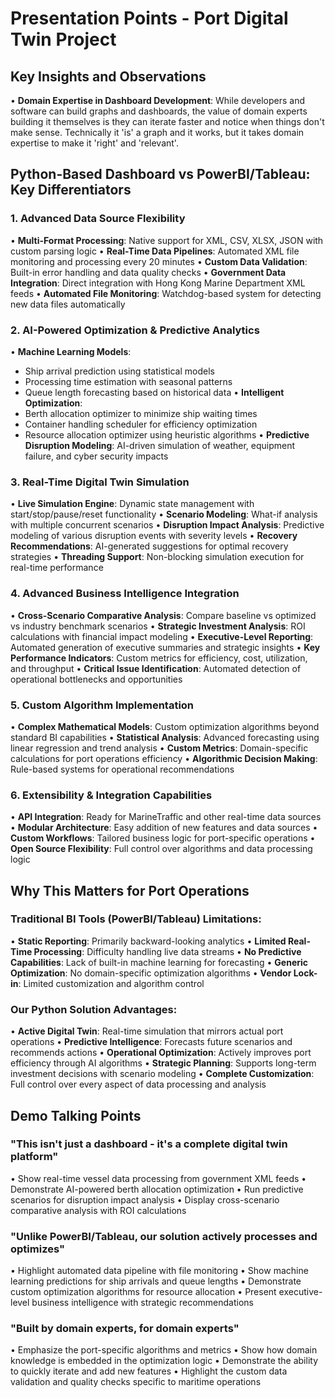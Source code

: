 # Presentation Points - Port Digital Twin Project

## Key Insights and Observations

• **Domain Expertise in Dashboard Development**: While developers and software can build graphs and dashboards, the value of domain experts building it themselves is they can iterate faster and notice when things don't make sense. Technically it 'is' a graph and it works, but it takes domain expertise to make it 'right' and 'relevant'.

## Python-Based Dashboard vs PowerBI/Tableau: Key Differentiators

### 1. Advanced Data Source Flexibility
• **Multi-Format Processing**: Native support for XML, CSV, XLSX, JSON with custom parsing logic
• **Real-Time Data Pipelines**: Automated XML file monitoring and processing every 20 minutes
• **Custom Data Validation**: Built-in error handling and data quality checks
• **Government Data Integration**: Direct integration with Hong Kong Marine Department XML feeds
• **Automated File Monitoring**: Watchdog-based system for detecting new data files automatically

### 2. AI-Powered Optimization & Predictive Analytics
• **Machine Learning Models**: 
  - Ship arrival prediction using statistical models
  - Processing time estimation with seasonal patterns
  - Queue length forecasting based on historical data
• **Intelligent Optimization**:
  - Berth allocation optimizer to minimize ship waiting times
  - Container handling scheduler for efficiency optimization
  - Resource allocation optimizer using heuristic algorithms
• **Predictive Disruption Modeling**: AI-driven simulation of weather, equipment failure, and cyber security impacts

### 3. Real-Time Digital Twin Simulation
• **Live Simulation Engine**: Dynamic state management with start/stop/pause/reset functionality
• **Scenario Modeling**: What-if analysis with multiple concurrent scenarios
• **Disruption Impact Analysis**: Predictive modeling of various disruption events with severity levels
• **Recovery Recommendations**: AI-generated suggestions for optimal recovery strategies
• **Threading Support**: Non-blocking simulation execution for real-time performance

### 4. Advanced Business Intelligence Integration
• **Cross-Scenario Comparative Analysis**: Compare baseline vs optimized vs industry benchmark scenarios
• **Strategic Investment Analysis**: ROI calculations with financial impact modeling
• **Executive-Level Reporting**: Automated generation of executive summaries and strategic insights
• **Key Performance Indicators**: Custom metrics for efficiency, cost, utilization, and throughput
• **Critical Issue Identification**: Automated detection of operational bottlenecks and opportunities

### 5. Custom Algorithm Implementation
• **Complex Mathematical Models**: Custom optimization algorithms beyond standard BI capabilities
• **Statistical Analysis**: Advanced forecasting using linear regression and trend analysis
• **Custom Metrics**: Domain-specific calculations for port operations efficiency
• **Algorithmic Decision Making**: Rule-based systems for operational recommendations

### 6. Extensibility & Integration Capabilities
• **API Integration**: Ready for MarineTraffic and other real-time data sources
• **Modular Architecture**: Easy addition of new features and data sources
• **Custom Workflows**: Tailored business logic for port-specific operations
• **Open Source Flexibility**: Full control over algorithms and data processing logic

## Why This Matters for Port Operations

### Traditional BI Tools (PowerBI/Tableau) Limitations:
• **Static Reporting**: Primarily backward-looking analytics
• **Limited Real-Time Processing**: Difficulty handling live data streams
• **No Predictive Capabilities**: Lack of built-in machine learning for forecasting
• **Generic Optimization**: No domain-specific optimization algorithms
• **Vendor Lock-in**: Limited customization and algorithm control

### Our Python Solution Advantages:
• **Active Digital Twin**: Real-time simulation that mirrors actual port operations
• **Predictive Intelligence**: Forecasts future scenarios and recommends actions
• **Operational Optimization**: Actively improves port efficiency through AI algorithms
• **Strategic Planning**: Supports long-term investment decisions with scenario modeling
• **Complete Customization**: Full control over every aspect of data processing and analysis

## Demo Talking Points

### "This isn't just a dashboard - it's a complete digital twin platform"
• Show real-time vessel data processing from government XML feeds
• Demonstrate AI-powered berth allocation optimization
• Run predictive scenarios for disruption impact analysis
• Display cross-scenario comparative analysis with ROI calculations

### "Unlike PowerBI/Tableau, our solution actively processes and optimizes"
• Highlight automated data pipeline with file monitoring
• Show machine learning predictions for ship arrivals and queue lengths
• Demonstrate custom optimization algorithms for resource allocation
• Present executive-level business intelligence with strategic recommendations

### "Built by domain experts, for domain experts"
• Emphasize the port-specific algorithms and metrics
• Show how domain knowledge is embedded in the optimization logic
• Demonstrate the ability to quickly iterate and add new features
• Highlight the custom data validation and quality checks specific to maritime operations